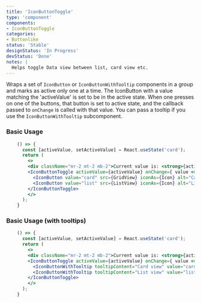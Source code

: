 ```yaml
---
title: 'IconButtonToggle'
type: 'component'
components:
- IconButtonToggle
categories:
- Buttonlike
status: 'Stable'
designStatus: 'In Progress'
devStatus: 'Done'
notes: |
  Helps toggle Data view between list, card view etc.
---
```


Wraps a set of ``IconButton`` or ``IconButtonWithTooltip`` components in a group and marks as active only one at a time.
The IconButton with a value matching the 'activeValue' is set to be in the active state.
When one presses on one of the buttons, that button is set to active state, and the callback passed to ``onChange`` is called with that value.
You can pass a tooltip if you use the ``IconButtonWithTooltip`` subcomponent.

### Basic Usage
```jsx live
    () => {
      const [activeValue, setActiveValue] = React.useState('card');
      return (
        <>
        <div className="mr-2 mt-2 mb-2">Current value is: <strong>{activeValue}</strong></div>
        <IconButtonToggle activeValue={activeValue} onChange={ value => setActiveValue(value) }>
          <IconButton value="card" src={GridView} iconAs={Icon} alt="Card" />
          <IconButton value="list" src={ListView} iconAs={Icon} alt="List" />
        </IconButtonToggle>
        </>
      );
    }
```

### Basic Usage (with tooltips)
```jsx live
    () => {
      const [activeValue, setActiveValue] = React.useState('card');
      return (
        <>
        <div className="mr-2 mt-2 mb-2">Current value is: <strong>{activeValue}</strong></div>
        <IconButtonToggle activeValue={activeValue} onChange={ value => setActiveValue(value) }>
          <IconButtonWithTooltip tooltipContent="Card view" value="card" src={GridView} iconAs={Icon} alt="Card" />
          <IconButtonWithTooltip tooltipContent="List view" value="list" src={ListView} iconAs={Icon} alt="List" />
        </IconButtonToggle>
        </>
      );
    }
```

<guide
  events="`onChange`"
  dataTestId
  selectors="`pgn__icon-button-toggle__container`"
/>
